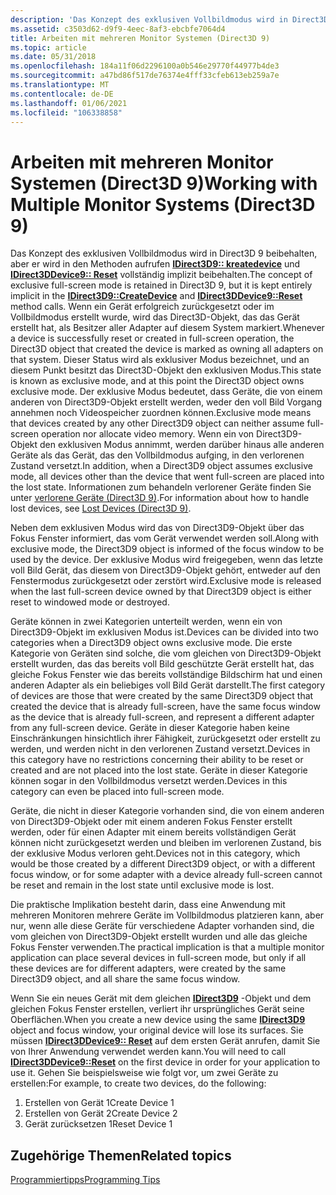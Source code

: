 ```yaml
---
description: 'Das Konzept des exklusiven Vollbildmodus wird in Direct3D 9 beibehalten, aber er wird in den Methoden aufrufen IDirect3D9:: kreatedevice und IDirect3DDevice9:: Reset vollständig implizit beibehalten.'
ms.assetid: c3503d62-d9f9-4eec-8af3-ebcbfe7064d4
title: Arbeiten mit mehreren Monitor Systemen (Direct3D 9)
ms.topic: article
ms.date: 05/31/2018
ms.openlocfilehash: 184a11f06d2296100a0b546e29770f44977b4de3
ms.sourcegitcommit: a47bd86f517de76374e4fff33cfeb613eb259a7e
ms.translationtype: MT
ms.contentlocale: de-DE
ms.lasthandoff: 01/06/2021
ms.locfileid: "106338858"
---
```

# <a name="working-with-multiple-monitor-systems-direct3d-9"></a><span data-ttu-id="f24b5-103">Arbeiten mit mehreren Monitor Systemen (Direct3D 9)</span><span class="sxs-lookup"><span data-stu-id="f24b5-103">Working with Multiple Monitor Systems (Direct3D 9)</span></span>

<span data-ttu-id="f24b5-104">Das Konzept des exklusiven Vollbildmodus wird in Direct3D 9 beibehalten, aber er wird in den Methoden aufrufen [**IDirect3D9:: kreatedevice**](/windows/desktop/api) und [**IDirect3DDevice9:: Reset**](/windows/win32/api/d3d9helper/nf-d3d9helper-idirect3ddevice9-reset) vollständig implizit beibehalten.</span><span class="sxs-lookup"><span data-stu-id="f24b5-104">The concept of exclusive full-screen mode is retained in Direct3D 9, but it is kept entirely implicit in the [**IDirect3D9::CreateDevice**](/windows/desktop/api) and [**IDirect3DDevice9::Reset**](/windows/win32/api/d3d9helper/nf-d3d9helper-idirect3ddevice9-reset) method calls.</span></span> <span data-ttu-id="f24b5-105">Wenn ein Gerät erfolgreich zurückgesetzt oder im Vollbildmodus erstellt wurde, wird das Direct3D-Objekt, das das Gerät erstellt hat, als Besitzer aller Adapter auf diesem System markiert.</span><span class="sxs-lookup"><span data-stu-id="f24b5-105">Whenever a device is successfully reset or created in full-screen operation, the Direct3D object that created the device is marked as owning all adapters on that system.</span></span> <span data-ttu-id="f24b5-106">Dieser Status wird als exklusiver Modus bezeichnet, und an diesem Punkt besitzt das Direct3D-Objekt den exklusiven Modus.</span><span class="sxs-lookup"><span data-stu-id="f24b5-106">This state is known as exclusive mode, and at this point the Direct3D object owns exclusive mode.</span></span> <span data-ttu-id="f24b5-107">Der exklusive Modus bedeutet, dass Geräte, die von einem anderen von Direct3D9-Objekt erstellt werden, weder den voll Bild Vorgang annehmen noch Videospeicher zuordnen können.</span><span class="sxs-lookup"><span data-stu-id="f24b5-107">Exclusive mode means that devices created by any other Direct3D9 object can neither assume full-screen operation nor allocate video memory.</span></span> <span data-ttu-id="f24b5-108">Wenn ein von Direct3D9-Objekt den exklusiven Modus annimmt, werden darüber hinaus alle anderen Geräte als das Gerät, das den Vollbildmodus aufging, in den verlorenen Zustand versetzt.</span><span class="sxs-lookup"><span data-stu-id="f24b5-108">In addition, when a Direct3D9 object assumes exclusive mode, all devices other than the device that went full-screen are placed into the lost state.</span></span> <span data-ttu-id="f24b5-109">Informationen zum behandeln verlorener Geräte finden Sie unter [verlorene Geräte (Direct3D 9)](lost-devices.md).</span><span class="sxs-lookup"><span data-stu-id="f24b5-109">For information about how to handle lost devices, see [Lost Devices (Direct3D 9)](lost-devices.md).</span></span>

<span data-ttu-id="f24b5-110">Neben dem exklusiven Modus wird das von Direct3D9-Objekt über das Fokus Fenster informiert, das vom Gerät verwendet werden soll.</span><span class="sxs-lookup"><span data-stu-id="f24b5-110">Along with exclusive mode, the Direct3D9 object is informed of the focus window to be used by the device.</span></span> <span data-ttu-id="f24b5-111">Der exklusive Modus wird freigegeben, wenn das letzte voll Bild Gerät, das diesem von Direct3D9-Objekt gehört, entweder auf den Fenstermodus zurückgesetzt oder zerstört wird.</span><span class="sxs-lookup"><span data-stu-id="f24b5-111">Exclusive mode is released when the last full-screen device owned by that Direct3D9 object is either reset to windowed mode or destroyed.</span></span>

<span data-ttu-id="f24b5-112">Geräte können in zwei Kategorien unterteilt werden, wenn ein von Direct3D9-Objekt im exklusiven Modus ist.</span><span class="sxs-lookup"><span data-stu-id="f24b5-112">Devices can be divided into two categories when a Direct3D9 object owns exclusive mode.</span></span> <span data-ttu-id="f24b5-113">Die erste Kategorie von Geräten sind solche, die vom gleichen von Direct3D9-Objekt erstellt wurden, das das bereits voll Bild geschützte Gerät erstellt hat, das gleiche Fokus Fenster wie das bereits vollständige Bildschirm hat und einen anderen Adapter als ein beliebiges voll Bild Gerät darstellt.</span><span class="sxs-lookup"><span data-stu-id="f24b5-113">The first category of devices are those that were created by the same Direct3D9 object that created the device that is already full-screen, have the same focus window as the device that is already full-screen, and represent a different adapter from any full-screen device.</span></span> <span data-ttu-id="f24b5-114">Geräte in dieser Kategorie haben keine Einschränkungen hinsichtlich ihrer Fähigkeit, zurückgesetzt oder erstellt zu werden, und werden nicht in den verlorenen Zustand versetzt.</span><span class="sxs-lookup"><span data-stu-id="f24b5-114">Devices in this category have no restrictions concerning their ability to be reset or created and are not placed into the lost state.</span></span> <span data-ttu-id="f24b5-115">Geräte in dieser Kategorie können sogar in den Vollbildmodus versetzt werden.</span><span class="sxs-lookup"><span data-stu-id="f24b5-115">Devices in this category can even be placed into full-screen mode.</span></span>

<span data-ttu-id="f24b5-116">Geräte, die nicht in dieser Kategorie vorhanden sind, die von einem anderen von Direct3D9-Objekt oder mit einem anderen Fokus Fenster erstellt werden, oder für einen Adapter mit einem bereits vollständigen Gerät können nicht zurückgesetzt werden und bleiben im verlorenen Zustand, bis der exklusive Modus verloren geht.</span><span class="sxs-lookup"><span data-stu-id="f24b5-116">Devices not in this category, which would be those created by a different Direct3D9 object, or with a different focus window, or for some adapter with a device already full-screen cannot be reset and remain in the lost state until exclusive mode is lost.</span></span>

<span data-ttu-id="f24b5-117">Die praktische Implikation besteht darin, dass eine Anwendung mit mehreren Monitoren mehrere Geräte im Vollbildmodus platzieren kann, aber nur, wenn alle diese Geräte für verschiedene Adapter vorhanden sind, die vom gleichen von Direct3D9-Objekt erstellt wurden und alle das gleiche Fokus Fenster verwenden.</span><span class="sxs-lookup"><span data-stu-id="f24b5-117">The practical implication is that a multiple monitor application can place several devices in full-screen mode, but only if all these devices are for different adapters, were created by the same Direct3D9 object, and all share the same focus window.</span></span>

<span data-ttu-id="f24b5-118">Wenn Sie ein neues Gerät mit dem gleichen [**IDirect3D9**](/windows/desktop/api) -Objekt und dem gleichen Fokus Fenster erstellen, verliert ihr ursprüngliches Gerät seine Oberflächen.</span><span class="sxs-lookup"><span data-stu-id="f24b5-118">When you create a new device using the same [**IDirect3D9**](/windows/desktop/api) object and focus window, your original device will lose its surfaces.</span></span> <span data-ttu-id="f24b5-119">Sie müssen [**IDirect3DDevice9:: Reset**](/windows/win32/api/d3d9helper/nf-d3d9helper-idirect3ddevice9-reset) auf dem ersten Gerät anrufen, damit Sie von Ihrer Anwendung verwendet werden kann.</span><span class="sxs-lookup"><span data-stu-id="f24b5-119">You will need to call [**IDirect3DDevice9::Reset**](/windows/win32/api/d3d9helper/nf-d3d9helper-idirect3ddevice9-reset) on the first device in order for your application to use it.</span></span> <span data-ttu-id="f24b5-120">Gehen Sie beispielsweise wie folgt vor, um zwei Geräte zu erstellen:</span><span class="sxs-lookup"><span data-stu-id="f24b5-120">For example, to create two devices, do the following:</span></span>

1.  <span data-ttu-id="f24b5-121">Erstellen von Gerät 1</span><span class="sxs-lookup"><span data-stu-id="f24b5-121">Create Device 1</span></span>
2.  <span data-ttu-id="f24b5-122">Erstellen von Gerät 2</span><span class="sxs-lookup"><span data-stu-id="f24b5-122">Create Device 2</span></span>
3.  <span data-ttu-id="f24b5-123">Gerät zurücksetzen 1</span><span class="sxs-lookup"><span data-stu-id="f24b5-123">Reset Device 1</span></span>

## <a name="related-topics"></a><span data-ttu-id="f24b5-124">Zugehörige Themen</span><span class="sxs-lookup"><span data-stu-id="f24b5-124">Related topics</span></span>

<dl> <dt>

[<span data-ttu-id="f24b5-125">Programmiertipps</span><span class="sxs-lookup"><span data-stu-id="f24b5-125">Programming Tips</span></span>](programming-tips.md)
</dt> </dl>

 

 
